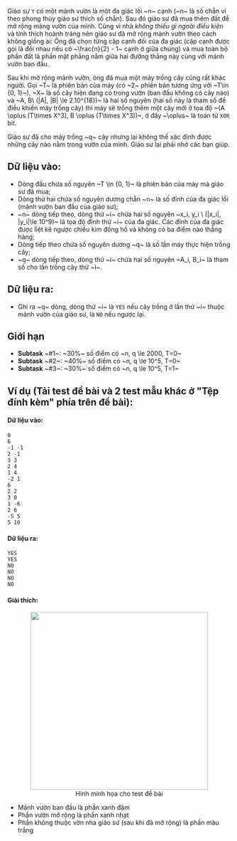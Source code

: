Giáo sư `Y` có một mảnh vườn là một đa giác lồi ~n~ cạnh (~n~ là số chẵn vì theo phong thủy giáo sư thích số chẵn). Sau đó giáo sư đã mua thêm đất để mở rộng mảng vườn của mình. Cũng vì nhà *không thiếu gì ngoài điều kiện* và tính thích hoành tráng nên giáo sư đã mở rộng mảnh vườn theo cách không giống ai: Ông đã chọn từng cặp cạnh đối của đa giác (cặp cạnh được gọi là đối nhau nếu có ~\frac{n}{2} - 1~ cạnh ở giữa chúng) và mua toàn bộ phần đất là phần mặt phẳng nằm giữa hai đường thẳng này cùng với mảnh vườn ban đầu.

Sau khi mở rộng mảnh vườn, ông đã mua một máy trồng cây cũng rất khác người. Gọi ~T~ là phiên bản của máy (có ~2~ phiên bản tương ứng với ~T\in \{0, 1\}~), ~X~ là số cây hiện đang có trong vườn (ban đầu không có cây nào) và ~A, B\ (|A|, |B| \le 2.10^{18})~ là hai số nguyên (hai số này là tham số để điều khiển máy trồng cây) thì máy sẽ trồng thêm một cây mới ở tọa độ ~(A \oplus (T\times X^3), B \oplus (T\times X^3))~, ở đây ~\oplus~ là toán tử `XOR` bit.

Giáo sư đã cho máy trồng ~q~ cây nhưng lại không thể xác định được những cây nào nằm trong vườn của mình. Giáo sư lại phải nhờ các bạn giúp.

## Dữ liệu vào:
- Dòng đầu chứa số nguyên ~T \in \{0, 1\}~ là phiên bản của máy mà giáo sư đã mua;
- Dòng thứ hai chứa số nguyên dương chẵn ~n~ là số đỉnh của đa giác lồi (mảnh vườn ban đầu của giáo sư);
- ~n~ dòng tiếp theo, dòng thứ ~i~ chứa hai số nguyên ~x_i, y_i \ (|x_i|, |y_i|\le 10^9)~ là tọa độ đỉnh thứ ~i~ của đa giác. Các đỉnh của đa giác được liệt kê ngược chiều kim đồng hồ và không có ba điểm nào thẳng hàng;
- Dòng tiếp theo chứa số nguyên dương ~q~ là số lần máy thực hiện trồng cây;
- ~q~ dòng tiếp theo, dòng thứ ~i~ chứa hai số nguyên ~A_i, B_i~ là tham số cho lần trồng cây thứ ~i~.

## Dữ liệu ra:
- Ghi ra ~q~ dòng, dòng thứ ~i~ là `YES` nếu cây trồng ở lần thứ ~i~ thuộc mảnh vườn của giáo sư, là `NO` nếu ngược lại.

## Giới hạn
- **Subtask** ~\#1~: ~30\%~ số điểm có ~n, q \le 2000, T=0~
- **Subtask** ~\#2~: ~40\%~ số điểm có ~n, q \le 10^5, T=0~
- **Subtask** ~\#3~: ~30\%~ số điểm có ~n, q \le 10^5, T=1~

## Ví dụ (Tải test đề bài và 2 test mẫu khác ở "Tệp đính kèm" phía trên đề bài):
#### Dữ liệu vào:
```
0
6
-1 -1
2 -1
3 3
2 4
1 4
-2 1
6
2 2
3 0
1 -6
2 6
-5 5
5 10
```

#### Dữ liệu ra:
```
YES
YES
NO
NO
NO
NO
```

#### Giải thích:
<center><img src="/images/problems/1503/treeagain.svg" width=400px></center>
<center>Hình minh họa cho test đề bài</center>

- Mảnh vườn ban đầu là phần xanh đậm
- Phần vườn mở rộng là phần xanh nhạt
- Phần không thuộc vờn nha giáo sư (sau khi đã mở rộng) là phần màu trắng